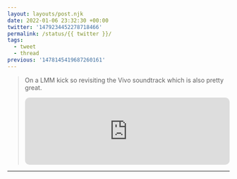 ```yaml
---
layout: layouts/post.njk
date: 2022-01-06 23:32:30 +00:00
twitter: '1479234452278718466'
permalink: /status/{{ twitter }}/
tags: 
  - tweet
  - thread
previous: '1478145419687260161'
---
```


> On a LMM kick so revisiting the Vivo soundtrack which is also pretty great.
> 
> <iframe style="border-radius:10px" src="https://open.spotify.com/embed/track/3BhpY0zIbTbZt5twFz0t1P?utm_source=generator&theme=0" width="100%" height="152" frameBorder="0" allowfullscreen="" allow="autoplay; clipboard-write; encrypted-media; fullscreen; picture-in-picture" loading="lazy"></iframe>
> <!-- Vivo soundtrack Keep the Beat -->
---
